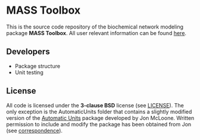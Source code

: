 # MASS Toolbox

This is the source code repository of the biochemical network modeling package **MASS Toolbox**. All user relevant information can be found [here](http://sbrg.github.io/MASS-Toolbox).

## Developers
* Package structure
* Unit testing

## License

All code is licensed under the **3-clause BSD** license (see [LICENSE](LICENSE.txt)). The only exception is the AutomaticUnits folder that contains a slightly modified version of the [Automatic Units](http://http://library.wolfram.com/infocenter/MathSource/7655/) package developed by Jon McLoone. Written permission to include and modify the package has been obtained from Jon (see [correspondence](AutomaticUnits/LICENSE.txt)).
